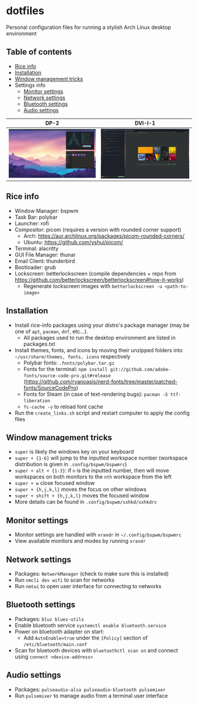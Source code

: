 # dotfiles

Personal configuration files for running a stylish Arch Linux desktop environment

## Table of contents
- [Rice info](#rice-info)
- [Installation](#installation)
- [Window management tricks](#window-management-tricks)
- Settings info
    - [Monitor settings](#monitor-settings)
    - [Network settings](#network-settings)
    - [Bluetooth settings](#bluetooth-settings)
    - [Audio settings](#audio-settings)

DP-2 | DVI-I-1
---- | -------
![snapshot_0](images/snapshot_0.png) | ![snapshot_1](images/snapshot_1.png)

## Rice info
- Window Manager: bspwm
- Task Bar: polybar
- Launcher: rofi
- Compositor: picom (requires a version with rounded corner support)
    - Arch: https://aur.archlinux.org/packages/picom-rounded-corners/
    - Ubuntu: https://github.com/yshui/picom/
- Terminal: alacritty
- GUI File Manager: thunar
- Email Client: thunderbird
- Bootloader: grub
- Lockscreen: betterlockscreen (compile dependencies + repo from https://github.com/betterlockscreen/betterlockscreen#how-it-works)
    - Regenerate lockscreen images with `betterlockscreen -u <path-to-image>`

## Installation
- Install rice-info packages using your distro's package manager (may be one of `apt`, `pacman`, `dnf`, etc...).
    - All packages used to run the desktop environment are listed in packages.txt
- Install themes, fonts, and icons by moving their unzipped folders into `~/usr/share/themes, fonts, icons` respectively
    - Polybar fonts: `.fonts/polybar.tar.gz`
    - Fonts for the terminal: `npm install git://github.com/adobe-fonts/source-code-pro.git#release`  (https://github.com/ryanoasis/nerd-fonts/tree/master/patched-fonts/SourceCodePro)
    - Fonts for Steam (in case of text-rendering bugs): `pacman -S ttf-liberation`
    - `fc-cache -v` to reload font cache
- Run the `create_links.sh` script and restart computer to apply the config files

## Window management tricks
- `super` is likely the windows key on your keyboard
- `super + {1-6}` will jump to the inputted workspace number (workspace distribution is given in `.config/bspwm/bspwmrc`)
- `super + alt + {1-3}`: if `n` is the inputted number, then will move workspaces on both monitors to the `nth` workspace from the left
- `super + w` close focused window
- `super + {h,j,k,l}` moves the focus on other windows
- `super + shift + {h,j,k,l}` moves the focused window
- More details can be found in `.config/bspwm/sxhkd/sxhkdrc`

## Monitor settings
- Monitor settings are handled with `xrandr` in `~/.config/bspwm/bspwmrc`
- View available monitors and modes by running `xrandr`

## Network settings
- Packages: `NetworkManager` (check to make sure this is installed)
- Run `nmcli dev wifi` to scan for networks
- Run `nmtui` to open user interface for connecting to networks

## Bluetooth settings
- Packages: `bluz bluez-utils`
- Enable bluetooth service `systemctl enable bluetooth.service`
- Power on bluetooth adapter on start:
    - Add `AutoEnable=true` under the `[Policy]` section of `/etc/bluetooth/main.conf`
- Scan for bluetooth devices with `bluetoothctl scan on` and connect using `connect <device-address>`

## Audio settings
- Packages: `pulseaudio-alsa pulseaudio-bluetooth pulsemixer`
- Run `pulsemixer` to manage audio from a terminal user interface
